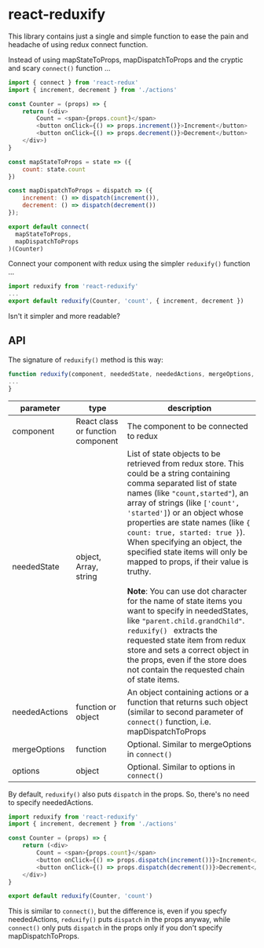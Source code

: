 
# react-reduxify
This library contains just a single and simple function to ease the pain and headache of using redux connect function.

Instead of using mapStateToProps, mapDispatchToProps and the cryptic and scary ```connect()``` function ...

```javascript
import { connect } from 'react-redux'
import { increment, decrement } from './actions'

const Counter = (props) => {
	return (<div>
		Count = <span>{props.count}</span>
		<button onClick={() => props.increment()}>Increment</button>
		<button onClick={() => props.decrement()}>Decrement</button>
	</div>)
}

const mapStateToProps = state => ({
	count: state.count
})

const mapDispatchToProps = dispatch => ({
	increment: () => dispatch(increment()),
	decrement: () => dispatch(decrement())
});

export default connect(
  mapStateToProps,
  mapDispatchToProps
)(Counter)
```

Connect your component with redux using the simpler  ```reduxify()``` function ...

```javascript
import reduxify from 'react-reduxify'
...
export default reduxify(Counter, 'count', { increment, decrement })
```

Isn't it simpler and more readable?

## API
The signature of ```reduxify()``` method is this way:
```javascript
function reduxify(component, neededState, neededActions, mergeOptions, options) {
...
}
```

|parameter	| type | description |
|-------------|-------|--------------|
|component|React class or function component|The component to be connected to redux |
|neededState|object, Array, string|List of state objects to be retrieved from redux store. This could be a string containing comma separated list of state names (like ```"count,started"```), an array of strings (like ```['count', 'started']```) or an object whose properties are state names (like ```{ count: true, started: true }```). When specifying an object, the specified state items will only be mapped to props, if their value is truthy.<br/><br/>**Note**: You can use dot character for the name of state items you want to specify in neededStates, like ```"parent.child.grandChild"```. ```reduxify() ``` extracts the requested state item from redux store and sets a correct object in the props, even if the store does not contain the requested chain of state items.|
|neededActions|function or object|An object containing actions or a function that returns such object (similar to second parameter of ```connect()``` function, i.e. mapDispatchToProps |
|mergeOptions|function|Optional. Similar to mergeOptions in ```connect()```|
|options|object|Optional. Similar to options in ```connect()```|

By default, ```reduxify()``` also puts ```dispatch``` in the props. So, there's no need to specify neededActions.

```javascript
import reduxify from 'react-reduxify'
import { increment, decrement } from './actions'

const Counter = (props) => {
	return (<div>
		Count = <span>{props.count}</span>
		<button onClick={() => props.dispatch(increment())}>Increment</button>
		<button onClick={() => props.dispatch(decrement())}>Decrement</button>
	</div>)
}

export default reduxify(Counter, 'count')
```
This is similar to ```connect()```, but the difference is, even if you specfy neededActions, ```reduxify()``` puts ```dispatch``` in the props anyway, while ```connect()``` only puts ```dispatch``` in the props only if you don't specify mapDispatchToProps.
